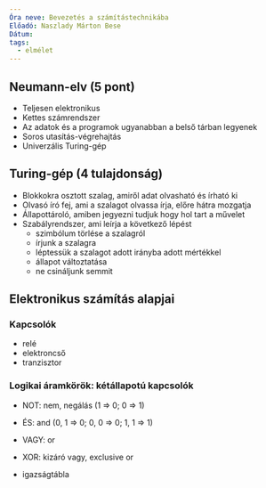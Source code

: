 ```yaml
---
Óra neve: Bevezetés a számítástechnikába
Előadó: Naszlady Márton Bese
Dátum: 
tags:
  - elmélet
---
```

## Neumann-elv (5 pont)
- Teljesen elektronikus
- Kettes számrendszer
- Az adatok és a programok ugyanabban a belső tárban legyenek
- Soros utasítás-végrehajtás
- Univerzális Turing-gép
## Turing-gép (4 tulajdonság)
- Blokkokra osztott szalag, amiről adat olvasható és írható ki
- Olvasó író fej, ami a szalagot olvassa írja, előre hátra mozgatja
- Állapottároló, amiben jegyezni tudjuk hogy hol tart a művelet
- Szabályrendszer, ami leírja a következő lépést
	- szimbólum törlése a szalagról
	- írjunk a szalagra
	- léptessük a szalagot adott irányba adott mértékkel
	- állapot változtatása
	- ne csináljunk semmit

## Elektronikus számítás alapjai
### Kapcsolók
- relé
- elektroncső
- tranzisztor

### Logikai áramkörök: kétállapotú kapcsolók
- NOT: nem, negálás (1 => 0; 0 => 1)
- ÉS: and (0, 1 => 0; 0, 0 => 0; 1, 1 => 1)
- VAGY: or
- XOR: kizáró vagy, exclusive or

- igazságtábla